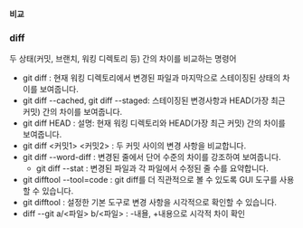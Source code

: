 #### 비교
### diff 
두 상태(커밋, 브랜치, 워킹 디렉토리 등) 간의 차이를 비교하는 명령어
- git diff : 현재 워킹 디렉토리에서 변경된 파일과 마지막으로 스테이징된 상태의 차이를 보여줍니다.
- git diff --cached,  git diff --staged: 스테이징된 변경사항과 HEAD(가장 최근 커밋) 간의 차이를 보여줍니다.
- git diff HEAD : 설명: 현재 워킹 디렉토리와 HEAD(가장 최근 커밋) 간의 차이를 보여줍니다.
- git diff <커밋1> <커밋2> : 두 커밋 사이의 변경 사항을 비교합니다.
- git diff --word-diff : 변경된 줄에서 단어 수준의 차이를 강조하여 보여줍니다.
  - git diff --stat : 변경된 파일과 각 파일에서 수정된 줄 수를 요약합니다.
- git difftool --tool=code : git diff를 더 직관적으로 볼 수 있도록 GUI 도구를 사용할 수 있습니다.
- git difftool : 설정한 기본 도구로 변경 사항을 시각적으로 확인할 수 있습니다.
- diff --git a/<파일> b/<파일> : -내욜, +내용으로 시각적 차이 확인
